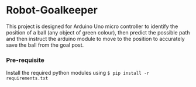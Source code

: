 # Robot-Goalkeeper

This project is designed for Arduino Uno micro controller to identify the position of a ball (any object of green colour), then predict the possible path and then instruct the arduino module to move to the position to accurately save the ball from the goal post.

### Pre-requisite

Install the required python modules using `$ pip install -r requirements.txt`
